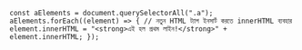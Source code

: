 `const aElements = document.querySelectorAll(".a"); aElements.forEach((element) => { // নতুন HTML ট্যাগ ইনসার্ট করতে innerHTML ব্যবহার element.innerHTML = "<strong>এই হল প্রথম লাইন!</strong>" + element.innerHTML; });`

<!--stackedit_data:
eyJoaXN0b3J5IjpbLTE1NDI4NTkxOTJdfQ==
-->